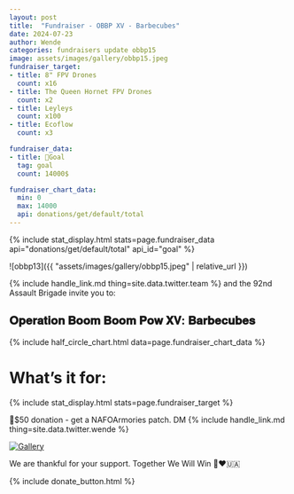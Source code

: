 ```yaml
---
layout: post
title:  "Fundraiser - OBBP XV - Barbecubes"
date: 2024-07-23
author: Wende
categories: fundraisers update obbp15
image: assets/images/gallery/obbp15.jpeg
fundraiser_target:
- title: 8" FPV Drones
  count: x16
- title: The Queen Hornet FPV Drones
  count: x2
- title: Leyleys
  count: x100
- title: Ecoflow
  count: x3

fundraiser_data:
- title: 🎯Goal
  tag: goal
  count: 14000$

fundraiser_chart_data:
  min: 0
  max: 14000
  api: donations/get/default/total
---
```


{% include stat_display.html stats=page.fundraiser_data
api="donations/get/default/total" api_id="goal" %}

![obbp13]({{ "assets/images/gallery/obbp15.jpeg" | relative_url }})

{% include handle_link.md thing=site.data.twitter.team %} and the 92nd Assault Brigade invite you to:

## 𝐎𝐩𝐞𝐫𝐚𝐭𝐢𝐨𝐧 𝐁𝐨𝐨𝐦 𝐁𝐨𝐨𝐦 𝐏𝐨𝐰 𝐗𝐕: 𝐁𝐚𝐫𝐛𝐞𝐜𝐮𝐛𝐞𝐬

{% include half_circle_chart.html data=page.fundraiser_chart_data %}

# What’s it for:

{% include stat_display.html stats=page.fundraiser_target %}

🎁$50 donation - get a NAFOArmories patch. DM {% include handle_link.md
thing=site.data.twitter.wende %}

<div class="dono-img">
    <a href="{{ '/donate/' | relative_url }}"><img src="{{ '/assets/images/gallery/patches-pride.png' | relative_url }}" alt="Gallery"></a>
</div>

We are thankful for your support. Together We Will Win 🙏❤️🇺🇦

{% include donate_button.html %}
